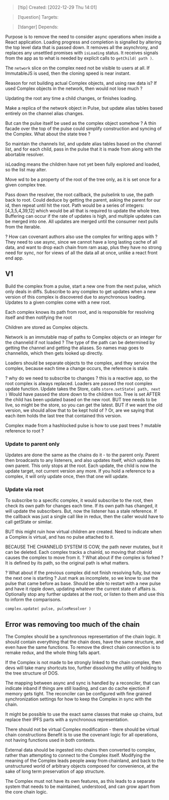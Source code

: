 
>[!tip] Created: [2022-12-29 Thu 14:01]

>[!question] Targets: 

>[!danger] Depends: 

Purpose is to remove the need to consider async operations when inside a React application.
Loading progress and completion is signalled by altering the top level data that is passed down.
It removes all the asynchrony, and replaces any unsettled promises with `isLoading` status.
It receives signals from the app as to what is needed by explicit calls to `getChild( path )`.

The `network` slice on the complex need not be visible to users at all.
If ImmutableJS is used, then the cloning speed is near instant.

Reason for not building actual Complex objects, and using raw data is?
If used Complex objects in the network, then would not lose much ?


Updating the root any time a child changes, or finishes loading.

Make a replica of the network object in Pulse, but update alias tables based entirely on the channel alias changes.

But can the pulse itself be used as the complex object somehow ?
A thin facade over the top of the pulse could simplify construction and syncing of the Complex.
What about the state tree ?

So maintain the channels list, and update alias tables based on the channel list, and for each child, pass in the pulse that it is made from along with the abortable resolver.

isLoading means the children have not yet been fully explored and loaded, so the list may alter.

Move wd to be a property of the root of the tree only, as it is set once for a given complex tree.

Pass down the resolver, the root callback, the pulselink to use, the path back to root.
Could deduce by getting the parent, asking the parent for our id, then repeat until hit the root.
Path would be a series of integers: [4,3,5,4,39,12] which would be all that is required to update the whole tree.
Buffering can occur if the rate of updates is high, and multiple updates can be merged into one.
All updates are merged until the consumer next pulls from the iterable.

? How can covenant authors also use the complex for writing apps with ?
They need to use async, since we cannot have a long lasting cache of all data, and want to drop each chain from ram asap, plus they have no strong need for sync, nor for views of all the data all at once, unlike a react front end app.

## V1
Build the complex from a pulse, start a new one from the next pulse, which only deals in diffs.
Subscribe to any complex to get updates when a new version of this complex is discovered due to asynchronous loading.  Updates to a given complex come with a new root.

Each complex knows its path from root, and is responsible for resolving itself and then notifying the root

Children are stored as Complex objects.

Network is an immutable map of paths to Complex objects or an integer for the channelid if not loaded ?
The type of the path can be determined by getting the channel and getting the aliases.
So names map goes to channelIds, which then gets looked up directly.

Loaders should be separate objects to the complex, and they service the complex, because each time a change occurs, the reference is stale.

? why do we need to subscribe to changes ?  this is a reactive app, so the root complex is always replaced.  Loaders are passed the root complex update function.
Update takes the Store, calls `store.setState( path, next )`
Would have passed the store down to the children too.
Tree is set AFTER the child has been updated based on the new root.
BUT tree needs to be live, so might be the store, so you can get the latest.
BUT if we want the old version, we should allow that to be kept hold of ?
Or, are we saying that each item holds the last tree that contained this version.

Complex made from a hashlocked pulse is how to use past trees ?
mutable reference to root ?

### Update to parent only
Updates are done the same as the chains do it - to the parent only.
Parent then broadcasts to any listeners, and also updates itself, which updates its own parent.
This only stops at the root.
Each update, the child is now the update target, not current version any more.
If you hold a reference to a complex, it will only update once, then that one will update.

### Update via root
To subscribe to a specific complex, it would subscribe to the root, then check its own path for changes each time.  If its own path has changed, it will update the subscribers.
But, now the listener has a stale reference.
If the callback was just a single call like in redux, then the caller would have to call getState or similar.


BUT this might ruin how virtual children are created.
Need to indicate when a Complex is virtual, and has no pulse attached to it.

BECAUSE THE CHANNELID SYSTEM IS COW, the path never mutates, but it can be deleted.
Each complex tracks a chainId, so moving that chainId causes the complex to move from it.
? What about if the complex is forked ?  It is defined by its path, so the original path is what matters.

? What about if the previous complex did not finish resolving fully, but now the next one is starting ?
Just mark as incomplete, so we know to use the pulse that came before as base.
Should be able to restart with a new pulse and have it ripple down, updating whatever the current state of affairs is.
Optionally stop any further updates at the root, or listen to them and use this to inform the comparisons.

`complex.update( pulse, pulseResolver )`

## Error was removing too much of the chain
The Complex should be a synchronous representation of the chain logic. It should contain everything that the chain does, have the same structure, and even have the same functions.  To remove the direct chain connection is to remake redux, and the whole thing falls apart.

If the Complex is not made to be strongly linked to the chain complex, then devs will take many shortcuts too, further dissolving the utility of holding to the tree structure of DOS.

The mapping between async and sync is handled by a reconciler, that can indicate inband if things are still loading, and can do cache ejection if memory gets tight.  The reconciler can be configured with fine grained synchronization settings for how to keep the Complex in sync with the chain.

It might be possible to use the exact same classes that make up chains, but replace their IPFS parts with a synchronous representation.

There should not be virtual Complex modification - there should be virtual chain constructions
Benefit is to use the covenant logic for all operations, not having functions used in both contexts.

External data should be ingested into chains then converted to complex, rather than attempting to connect to the Complex itself.  Modifying the meaning of the Complex leads people away from chainland, and back to the unstructured world of arbitrary objects composed for convenience, at the sake of long term preservation of app structure.

The Complex must not have its own features, as this leads to a separate system that needs to be maintained, understood, and can grow apart from the core chain logic.